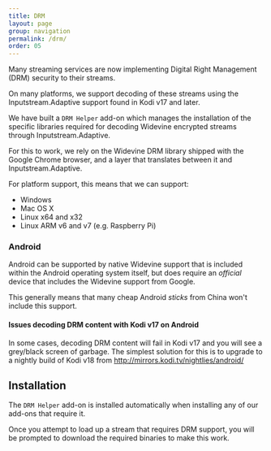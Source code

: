 ```yaml
---
title: DRM
layout: page
group: navigation
permalink: /drm/
order: 05
---
```


Many streaming services are now implementing Digital Right Management (DRM) security to their streams.

On many platforms, we support decoding of these streams using the Inputstream.Adaptive support found in Kodi v17 and later.

We have built a `DRM Helper` add-on which manages the installation of the specific libraries required for decoding Widevine encrypted streams through Inputstream.Adaptive.

For this to work, we rely on the Widevine DRM library shipped with the Google Chrome browser, and a layer that translates between it and Inputstream.Adaptive.

For platform support, this means that we can support:

 * Windows
 * Mac OS X
 * Linux x64 and x32
 * Linux ARM v6 and v7 (e.g. Raspberry Pi)

### Android

Android can be supported by native Widevine support that is included within the Android operating system itself, but does require an _official_ device that includes the Widevine support from Google.

This generally means that many cheap Android _sticks_ from China won't include this support.

<div class="bs-callout bs-callout-danger">
  <h4>Issues decoding DRM content with Kodi v17 on Android</h4>
  In some cases, decoding DRM content will fail in Kodi v17 and you will see a grey/black screen of garbage. The simplest solution for this is to upgrade to a nightly build of Kodi v18 from <a href="http://mirrors.kodi.tv/nightlies/android/">http://mirrors.kodi.tv/nightlies/android/</a>
</div>

## Installation

The `DRM Helper` add-on is installed automatically when installing any of our add-ons that require it.

Once you attempt to load up a stream that requires DRM support, you will be prompted to download the required binaries to make this work.
